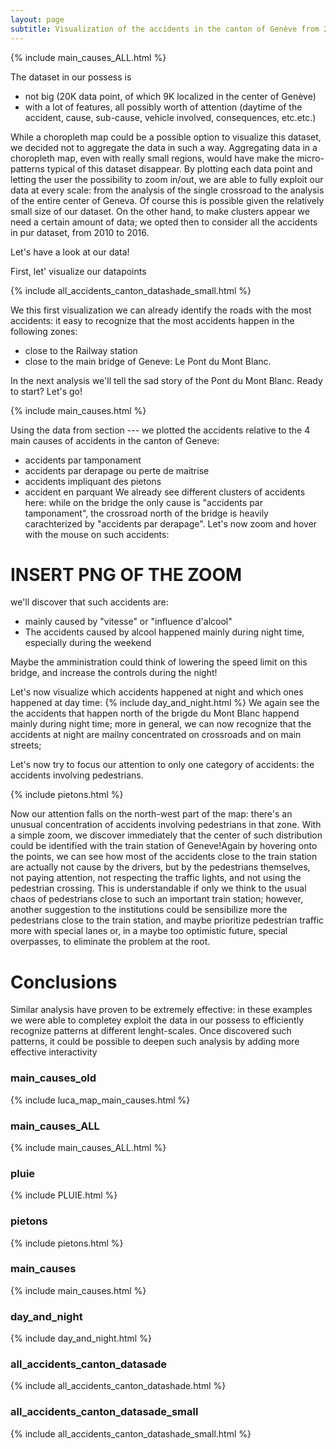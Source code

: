 ```yaml
---
layout: page
subtitle: Visualization of the accidents in the canton of Genève from 2010 to 2016
---
```


{% include main_causes_ALL.html %}

The dataset in our possess is
- not big (20K data point, of which 9K localized in the center of Genève)
- with a lot of features, all possibly worth of attention (daytime of the accident, cause, sub-cause, vehicle involved, consequences, etc.etc.)

While a choropleth map could be a possible option to visualize this dataset, we decided not to aggregate the data in such a way. Aggregating data in a choropleth map, even with really small regions, would have make the micro-patterns typical of this dataset disappear. By plotting each data point and letting the user the possibility to zoom in/out, we are able to fully exploit our data at every scale: from the analysis of the single crossroad to the analysis of the entire center of Geneva. Of course this is possible given the relatively small size of our dataset. On the other hand, to make clusters appear we need a certain amount of data; we opted then to consider all the accidents in pur dataset, from 2010 to 2016.

Let's have a look at our data!

First, let' visualize our datapoints

{% include  all_accidents_canton_datashade_small.html %}

We this first visualization we can already identify the roads with the most accidents: it easy to recognize that the most accidents happen in the following zones:
- close to the Railway station
- close to the main bridge of Geneve: Le Pont du Mont Blanc.

In the next analysis we'll tell the sad story of the Pont du Mont Blanc. Ready to start? Let's go!

{% include main_causes.html %}

Using the data from section --- we plotted the accidents relative to the 4 main causes of accidents  in the canton of Geneve:
- accidents par tamponament
- accidents par derapage ou perte de maitrise
- accidents impliquant des pietons
- accident en parquant
We already see different clusters of accidents here: while on the bridge the only cause is "accidents par tamponament", the crossroad north of the bridge is heavily carachterized by "accidents par derapage". Let's now zoom and hover with the mouse on such accidents: 

# INSERT PNG OF THE ZOOM

we'll discover that such accidents are:
- mainly caused by "vitesse" or "influence d'alcool"
- The accidents caused by alcool happened mainly during night time, especially during the weekend

Maybe the amministration could think of lowering the speed limit on this bridge, and increase the controls during the night!

Let's now visualize which accidents happened at night and which ones happened at day time:
{% include day_and_night.html %}
We again see the the accidents that happen north of the brigde du Mont Blanc happend mainly during night time; more in general, we can now recognize that the accidents at night are mailny concentrated on crossroads and on main streets;

Let's now try to focus our attention to only one category of accidents: the accidents involving pedestrians.

{% include pietons.html %}

Now our attention falls on the north-west part of the map: there's an unusual concentration of accidents involving pedestrians in that zone. With a simple zoom, we discover immediately that the center of such distribution could be identified with the train station of Geneve!Again by hovering onto the points, we can see how most of the accidents close to the train station are actually not cause by the drivers, but by the pedestrians themselves, not paying attention, not respecting the traffic lights, and not using the pedestrian crossing. This is understandable if only we think to the usual chaos of pedestrians close to such an important train station; however, another suggestion to the institutions could be sensibilize more the pedestrians close to the train station, and maybe prioritize pedestrian traffic more with special lanes or, in a maybe too optimistic future, special overpasses, to eliminate the problem at the root.

# Conclusions

Similar analysis have proven to be extremely effective: in these examples we were able to completey exploit the data in our possess to efficiently recognize patterns at different lenght-scales. Once discovered such patterns, it could be possible to deepen such analysis by adding more effective interactivity 


### main_causes_old

{% include luca_map_main_causes.html %}

### main_causes_ALL
{% include main_causes_ALL.html %}

### pluie

{% include PLUIE.html %}

### pietons
{% include pietons.html %}

### main_causes
{% include main_causes.html %}

### day_and_night
{% include day_and_night.html %}

### all_accidents_canton_datasade
{% include  all_accidents_canton_datashade.html %}

### all_accidents_canton_datasade_small
{% include  all_accidents_canton_datashade_small.html %}
